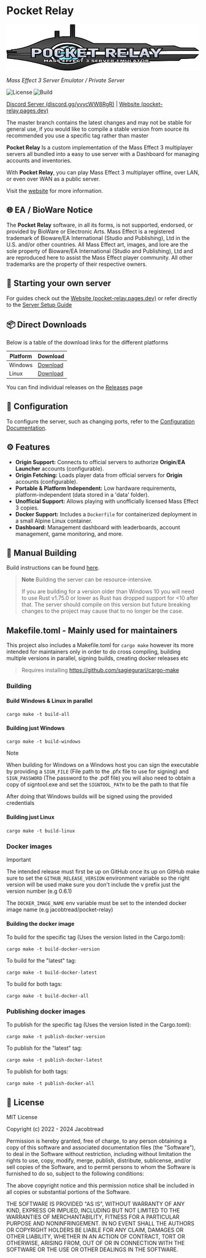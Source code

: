 # Pocket Relay
 
<img src="https://raw.githubusercontent.com/PocketRelay/.github/main/assets/logo-new-text.svg" width="100%" height="120px">


*Mass Effect 3 Server Emulator / Private Server*

![License](https://img.shields.io/github/license/PocketRelay/Server?style=for-the-badge)
![Build](https://img.shields.io/github/actions/workflow/status/PocketRelay/Server/rust.yml?style=for-the-badge)


[Discord Server (discord.gg/yvycWW8RgR)](https://discord.gg/yvycWW8RgR) | [Website (pocket-relay.pages.dev)](https://pocket-relay.pages.dev/)


The master branch contains the latest changes and may not be stable for general use, if you would like to compile a stable version from source its recommended you use a specific tag rather than master

**Pocket Relay** Is a custom implementation of the Mass Effect 3 multiplayer servers all bundled into a easy to use server with a Dashboard for managing accounts and inventories.

With **Pocket Relay**, you can play Mass Effect 3 multiplayer offline, over LAN, or even over WAN as a public server.

Visit the [website](https://pocket-relay.pages.dev/) for more information.


## 🌐 EA / BioWare Notice

The **Pocket Relay** software, in all its forms, is not supported, endorsed, or provided by BioWare or Electronic Arts. Mass Effect is a registered trademark of Bioware/EA International (Studio and Publishing), Ltd in the U.S. and/or other countries. All Mass Effect art, images, and lore are the sole property of Bioware/EA International (Studio and Publishing), Ltd and are reproduced here to assist the Mass Effect player community. All other trademarks are the property of their respective owners.


## 📖 Starting your own server

For guides check out the [Website (pocket-relay.pages.dev)](https://pocket-relay.pages.dev/) or refer directly to 
the [Server Setup Guide](https://pocket-relay.pages.dev/guide/server/)

## 📦 Direct Downloads

Below is a table of the download links for the different platforms

| Platform | Download                                                                                            |
| -------- | --------------------------------------------------------------------------------------------------- |
| Windows  | [Download](https://github.com/PocketRelay/Server/releases/latest/download/pocket-relay-windows.exe) |
| Linux    | [Download](https://github.com/PocketRelay/Server/releases/latest/download/pocket-relay-linux)       |

You can find individual releases on the [Releases](https://github.com/PocketRelay/Server/releases) page


## 🔧 Configuration

To configure the server, such as changing ports, refer to the [Configuration Documentation](https://pocket-relay.pages.dev/guide/config/).

## ⚙️ Features

- **Origin Support:** Connects to official servers to authorize **Origin**/**EA Launcher** accounts (configurable).
- **Origin Fetching:** Loads player data from official servers for **Origin** accounts (configurable).
- **Portable & Platform Independent:** Low hardware requirements, platform-independent (data stored in a 'data' folder).
- **Unofficial Support:** Allows playing with unofficially licensed Mass Effect 3 copies.
- **Docker Support:** Includes a `Dockerfile` for containerized deployment in a small Alpine Linux container.
- **Dashboard:** Management dashboard with leaderboards, account management, game monitoring, and more.


## 🚀 Manual Building

Build instructions can be found [here](https://pocket-relay.pages.dev/docs/server/manual-building).

> **Note**
> Building the server can be resource-intensive.
>
> If you are building for a version older than Windows 10 you will need to use Rust v1.75.0 or lower as 
> Rust has dropped support for <10 after that. The server should compile on this version but future breaking
> changes to the project may cause that to no longer be the case.

## Makefile.toml - Mainly used for maintainers 

This project also includes a Makefile.toml for `cargo make` however its more intended for maintainers only in order to do cross compiling, building multiple versions in parallel, signing builds, creating docker releases etc

> Requires installing https://github.com/sagiegurari/cargo-make

### Building

#### Build Windows & Linux in parallel

```shell
cargo make -t build-all
```
#### Building just Windows

```shell
cargo make -t build-windows
```

> [!NOTE]
> When building for Windows on a Windows host you can sign the executable by providing a `SIGN_FILE` (File path to the .pfx file to use for signing) and `SIGN_PASSWORD` (The password to the .pdf file) you will also need to obtain a copy of signtool.exe and set the `SIGNTOOL_PATH` to be the path to that file
>
> After doing that Windows builds will be signed using the provided credentials

#### Building just Linux

```shell
cargo make -t build-linux
```

### Docker images

> [!IMPORTANT]
> The intended release must first be up on GitHub once its up on GitHub make sure to set the `GITHUB_RELEASE_VERSION` environment variable so the right version will be used make sure you don't include the v prefix just the version number (e.g 0.6.1)
>
> The `DOCKER_IMAGE_NAME` env variable must be set to the intended docker image name (e.g jacobtread/pocket-relay)

#### Building the docker image

To build for the specific tag (Uses the version listed in the Cargo.toml):

```shell
cargo make -t build-docker-version
```

To build for the "latest" tag:

```shell
cargo make -t build-docker-latest
```

To build for both tags:

```shell
cargo make -t build-docker-all
```

### Publishing docker images

To publish for the specific tag (Uses the version listed in the Cargo.toml):

```shell
cargo make -t publish-docker-version
```

To publish for the "latest" tag:

```shell
cargo make -t publish-docker-latest
```

To publish for both tags:

```shell
cargo make -t publish-docker-all
```




## 🧾 License

MIT License

Copyright (c) 2022 - 2024 Jacobtread

Permission is hereby granted, free of charge, to any person obtaining a copy
of this software and associated documentation files (the "Software"), to deal
in the Software without restriction, including without limitation the rights
to use, copy, modify, merge, publish, distribute, sublicense, and/or sell
copies of the Software, and to permit persons to whom the Software is
furnished to do so, subject to the following conditions:

The above copyright notice and this permission notice shall be included in all
copies or substantial portions of the Software.

THE SOFTWARE IS PROVIDED "AS IS", WITHOUT WARRANTY OF ANY KIND, EXPRESS OR
IMPLIED, INCLUDING BUT NOT LIMITED TO THE WARRANTIES OF MERCHANTABILITY,
FITNESS FOR A PARTICULAR PURPOSE AND NONINFRINGEMENT. IN NO EVENT SHALL THE
AUTHORS OR COPYRIGHT HOLDERS BE LIABLE FOR ANY CLAIM, DAMAGES OR OTHER
LIABILITY, WHETHER IN AN ACTION OF CONTRACT, TORT OR OTHERWISE, ARISING FROM,
OUT OF OR IN CONNECTION WITH THE SOFTWARE OR THE USE OR OTHER DEALINGS IN THE
SOFTWARE.